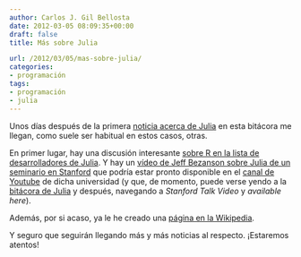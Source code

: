 ```yaml
---
author: Carlos J. Gil Bellosta
date: 2012-03-05 08:09:35+00:00
draft: false
title: Más sobre Julia

url: /2012/03/05/mas-sobre-julia/
categories:
- programación
tags:
- programación
- julia
---
```


Unos días después de la primera [noticia acerca de Julia](http://www.datanalytics.com/2012/02/28/3327/) en esta bitácora me llegan, como suele ser habitual en estos casos, otras.

En primer lugar, hay una discusión interesante [sobre R en la lista de desarrolladores de Julia](http://groups.google.com/group/julia-dev/browse_thread/thread/9f79ed4f8334830a). Y hay un [vídeo de Jeff Bezanson sobre Julia de un seminario en Stanford](http://www.stanford.edu/class/ee380/winter-schedule-20112012.html) que podría estar pronto disponible en el [canal de Youtube](http://www.youtube.com/stanford) de dicha universidad (y que, de momento, puede verse yendo a la [bitácora de Julia](http://julialang.org/blog) y después, navegando a _Stanford Talk Video_ y _available here_).

Además, por si acaso, ya le he creado una [página en la Wikipedia](http://es.wikipedia.org/wiki/Julia_(lenguaje_de_programaci%C3%B3n)).

Y seguro que seguirán llegando más y más noticias al respecto. ¡Estaremos atentos!
